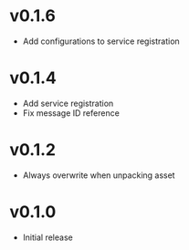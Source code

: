 # v0.1.6
* Add configurations to service registration

# v0.1.4
* Add service registration
* Fix message ID reference

# v0.1.2
* Always overwrite when unpacking asset

# v0.1.0
* Initial release
